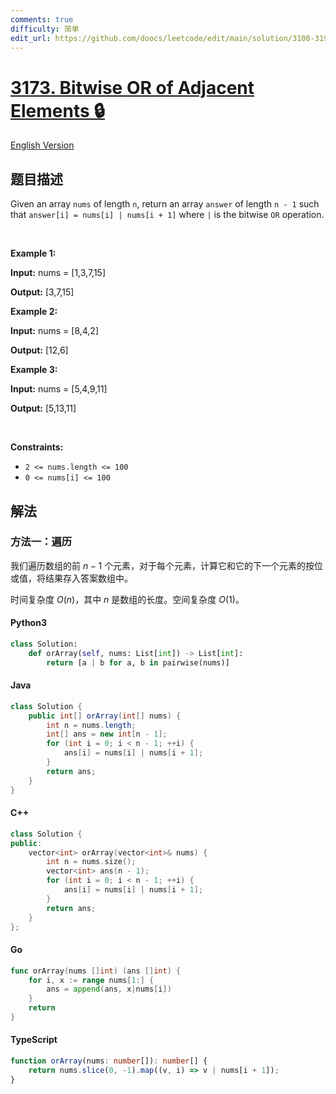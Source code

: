 ```yaml
---
comments: true
difficulty: 简单
edit_url: https://github.com/doocs/leetcode/edit/main/solution/3100-3199/3173.Bitwise%20OR%20of%20Adjacent%20Elements/README.md
---
```


<!-- problem:start -->

# [3173. Bitwise OR of Adjacent Elements 🔒](https://leetcode.cn/problems/bitwise-or-of-adjacent-elements)

[English Version](/solution/3100-3199/3173.Bitwise%20OR%20of%20Adjacent%20Elements/README_EN.md)

## 题目描述

<!-- description:start -->

<p>Given an array <code>nums</code> of length <code>n</code>, return an array <code>answer</code> of length <code>n - 1</code> such that <code>answer[i] = nums[i] | nums[i + 1]</code> where <code>|</code> is the bitwise <code>OR</code> operation.</p>

<p>&nbsp;</p>
<p><strong class="example">Example 1:</strong></p>

<div class="example-block">
<p><strong>Input:</strong> <span class="example-io">nums = [1,3,7,15]</span></p>

<p><strong>Output:</strong> <span class="example-io">[3,7,15]</span></p>
</div>

<p><strong class="example">Example 2:</strong></p>

<div class="example-block">
<p><strong>Input:</strong> <span class="example-io">nums = [8,4,2]</span></p>

<p><strong>Output:</strong> <span class="example-io">[12,6]</span></p>
</div>

<p><strong class="example">Example 3:</strong></p>

<div class="example-block">
<p><strong>Input:</strong> <span class="example-io">nums = [5,4,9,11]</span></p>

<p><strong>Output:</strong> <span class="example-io">[5,13,11]</span></p>
</div>

<p>&nbsp;</p>
<p><strong>Constraints:</strong></p>

<ul>
	<li><code>2 &lt;= nums.length &lt;= 100</code></li>
	<li><code>0 &lt;= nums[i]&nbsp;&lt;= 100</code></li>
</ul>

<!-- description:end -->

## 解法

<!-- solution:start -->

### 方法一：遍历

我们遍历数组的前 $n - 1$ 个元素，对于每个元素，计算它和它的下一个元素的按位或值，将结果存入答案数组中。

时间复杂度 $O(n)$，其中 $n$ 是数组的长度。空间复杂度 $O(1)$。

<!-- tabs:start -->

#### Python3

```python
class Solution:
    def orArray(self, nums: List[int]) -> List[int]:
        return [a | b for a, b in pairwise(nums)]
```

#### Java

```java
class Solution {
    public int[] orArray(int[] nums) {
        int n = nums.length;
        int[] ans = new int[n - 1];
        for (int i = 0; i < n - 1; ++i) {
            ans[i] = nums[i] | nums[i + 1];
        }
        return ans;
    }
}
```

#### C++

```cpp
class Solution {
public:
    vector<int> orArray(vector<int>& nums) {
        int n = nums.size();
        vector<int> ans(n - 1);
        for (int i = 0; i < n - 1; ++i) {
            ans[i] = nums[i] | nums[i + 1];
        }
        return ans;
    }
};
```

#### Go

```go
func orArray(nums []int) (ans []int) {
	for i, x := range nums[1:] {
		ans = append(ans, x|nums[i])
	}
	return
}
```

#### TypeScript

```ts
function orArray(nums: number[]): number[] {
    return nums.slice(0, -1).map((v, i) => v | nums[i + 1]);
}
```

<!-- tabs:end -->

<!-- solution:end -->

<!-- problem:end -->
